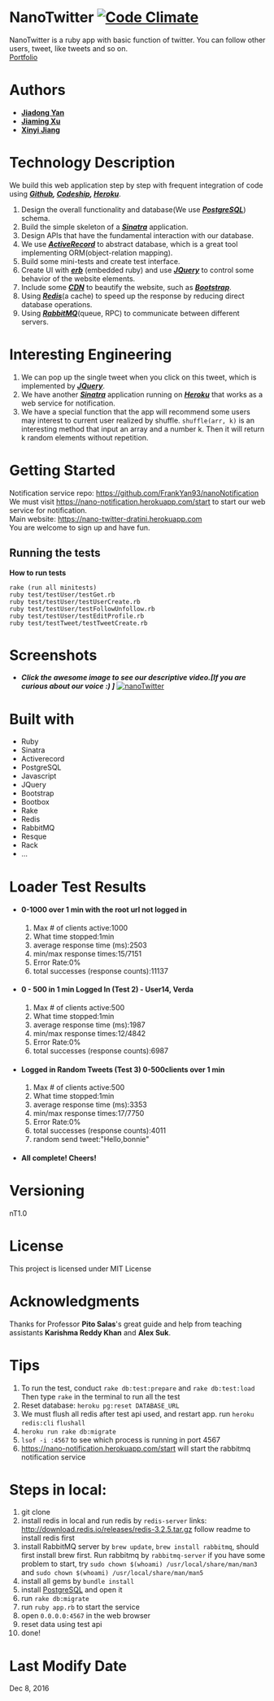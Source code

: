 # NanoTwitter  [![Code Climate](https://codeclimate.com/github/FrankYan93/nanotwitter/badges/gpa.svg)](https://codeclimate.com/github/FrankYan93/nanotwitter)

NanoTwitter is a ruby app with basic function of twitter. You can follow other users, tweet, like tweets and so on.  
[Portfolio](https://frankyan93.github.io/nanotwitter/)
# Authors

- **[Jiadong Yan](https://frankyan93.github.io/)**
- **[Jiaming Xu](https://github.com/Dragoncell)**
- **[Xinyi Jiang](https://github.com/xyjiang94)**

# Technology Description
We build this web application step by step with frequent integration of code using ***[Github](https://github.com/FrankYan93/nanotwitter), [Codeship](https://codeship.com), [Heroku](https://www.heroku.com)***.    
1. Design the overall functionality and database(We use ***[PostgreSQL](https://www.postgresql.org/)***) schema.  
2. Build the simple skeleton of a ***[Sinatra](http://www.sinatrarb.com/)*** application.  
3. Design APIs that have the fundamental interaction with our database.  
4. We use ***[ActiveRecord](https://rubygems.org/gems/sinatra-activerecord/versions/2.0.9)*** to abstract database, which is a great tool implementing ORM(object-relation mapping).  
5. Build some mini-tests and create test interface.  
6. Create UI with ***[erb](https://www.tutorialspoint.com/ruby/eruby.htm)*** (embedded ruby) and use ***[JQuery](https://jquery.com/)*** to control some behavior of the website elements.  
7. Include some ***[CDN](https://en.wikipedia.org/wiki/Content_delivery_network)*** to beautify the website, such as ***[Bootstrap](http://getbootstrap.com/)***.  
8. Using ***[Redis](https://redis.io/)***(a cache) to speed up the response by reducing direct database operations.  
9. Using ***[RabbitMQ](http://www.rabbitmq.com/tutorials/tutorial-one-ruby.html)***(queue, RPC) to communicate between different servers.  

# Interesting Engineering
1. We can pop up the single tweet when you click on this tweet, which is implemented by ***[JQuery](https://jquery.com/)***.
2. We have another ***[Sinatra](http://www.sinatrarb.com/)*** application running on ***[Heroku](www.heroku.com)*** that works as a web service for notification.
3. We have a special function that the app will recommend some users may interest to current user realized by shuffle. `shuffle(arr, k)` is an interesting method that input an array and a number k. Then it will return k random elements without repetition.


# Getting Started

Notification service repo: https://github.com/FrankYan93/nanoNotification  
We must visit https://nano-notification.herokuapp.com/start to start our web service for notification.  
Main website: https://nano-twitter-dratini.herokuapp.com  
You are welcome to sign up and have fun.

## Running the tests

**How to run tests**
  ```
rake (run all minitests)
ruby test/testUser/testGet.rb
ruby test/testUser/testUserCreate.rb
ruby test/testUser/testFollowUnfollow.rb
ruby test/testUser/testEditProfile.rb
ruby test/testTweet/testTweetCreate.rb
  ```
# Screenshots
- ***Click the awesome image to see our descriptive video.[If you are curious about our voice :) ]***
[![nanoTwitter](https://pbs.twimg.com/media/CzMA40-UoAQVu5p.jpg:large)](https://www.youtube.com/watch?v=XyMneXq2ENQ)

# Built with

- Ruby
- Sinatra
- Activerecord
- PostgreSQL
- Javascript
- JQuery
- Bootstrap
- Bootbox
- Rake
- Redis
- RabbitMQ
- Resque
- Rack
- ...

# Loader Test Results
- #### 0-1000 over 1 min with the root url not logged in
  1. Max # of clients active:1000
  2. What time stopped:1min
  3. average response time (ms):2503
  4. min/max response times:15/7151
  5. Error Rate:0%
  6. total successes (response counts):11137
- #### 0 - 500 in 1 min Logged In (Test 2) - User14, Verda
  1. Max # of clients active:500
  2. What time stopped:1min
  3. average response time (ms):1987
  4. min/max response times:12/4842
  5. Error Rate:0%
  6. total successes (response counts):6987
- #### Logged in Random Tweets (Test 3) 0-500clients over 1 min
  1. Max # of clients active:500
  2. What time stopped:1min
  3. average response time (ms):3353
  4. min/max response times:17/7750
  5. Error Rate:0%
  6. total successes (response counts):4011
  7. random send tweet:"Hello,bonnie"
- #### All complete! Cheers!

# Versioning
nT1.0

# License

This project is licensed under MIT License

# Acknowledgments

Thanks for Professor **Pito Salas**'s great guide and help from teaching assistants **Karishma Reddy Khan** and **Alex Suk**.  

# Tips

1. To run the test, conduct `rake db:test:prepare` and `rake db:test:load`
   Then type `rake` in the terminal to run all the test
2. Reset database: `heroku pg:reset DATABASE_URL`
3. We must flush all redis after test api used, and restart app.
run `heroku redis:cli`  `flushall`
4. `heroku run rake db:migrate`
5. `lsof -i :4567` to see which process is running in port 4567
6. https://nano-notification.herokuapp.com/start will start the rabbitmq notification service


# Steps in local:

1. git clone
2. install redis in local and run redis by `redis-server` links: <http://download.redis.io/releases/redis-3.2.5.tar.gz> follow readme to install redis first
3. install RabbitMQ server by `brew update`, `brew install rabbitmq`, should first install brew first. Run rabbitmq by `rabbitmq-server` if you have some problem to start, try `sudo chown $(whoami) /usr/local/share/man/man3` and `sudo chown $(whoami) /usr/local/share/man/man5`
4. install all gems by `bundle install`
5. install [PostgreSQL](https://www.postgresql.org/) and open it
6. run `rake db:migrate`
7. run `ruby app.rb` to start the service
8. open `0.0.0.0:4567` in the web browser
9. reset data using test api
10. done!

# Last Modify Date
Dec 8, 2016
